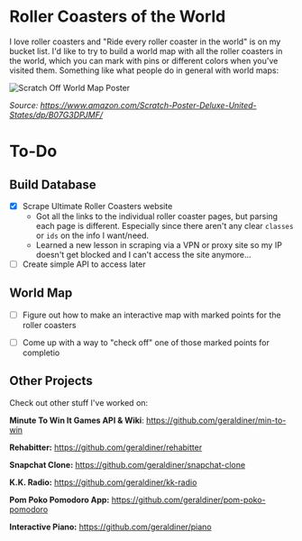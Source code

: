 # Roller Coasters of the World
I love roller coasters and "Ride every roller coaster in the world" is on my bucket list. I'd like to try to build a world map with all the roller coasters in the world, which you can mark with pins or different colors when you've visited them. Something like what people do in general with world maps:

![Scratch Off World Map Poster](https://images-na.ssl-images-amazon.com/images/I/91AZMrtAxFL._AC_SX466_.jpg)

*Source: https://www.amazon.com/Scratch-Poster-Deluxe-United-States/dp/B07G3DPJMF/*

# To-Do
## Build Database
* [x] Scrape Ultimate Roller Coasters website
  - Got all the links to the individual roller coaster pages, but parsing each page is different. Especially since there aren't any clear `classes` or `ids` on the info I want/need.
  - Learned a new lesson in scraping via a VPN or proxy site so my IP doesn't get blocked and I can't access the site anymore...
* [ ] Create simple API to access later

## World Map
* [ ] Figure out how to make an interactive map with marked points for the roller coasters
* [ ] Come up with a way to "check off" one of those marked points for completio




## Other Projects

Check out other stuff I've worked on:

**Minute To Win It Games API & Wiki**: https://github.com/geraldiner/min-to-win

**Rehabitter:** https://github.com/geraldiner/rehabitter

**Snapchat Clone:** https://github.com/geraldiner/snapchat-clone

**K.K. Radio:** https://github.com/geraldiner/kk-radio

**Pom Poko Pomodoro App:** https://github.com/geraldiner/pom-poko-pomodoro

**Interactive Piano:** https://github.com/geraldiner/piano
